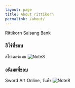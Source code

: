 ```yaml
---
layout: page
title: About rittikorn
permalink: /about/
---
```


Rittikorn Saisang
 Bank

### ฮีโร่ที่ชอบ

สไปเดอร์แมน
![Note8](http://2.bp.blogspot.com/-eUtTFOwVcpo/T-odjMCmggI/AAAAAAAAA3c/qSVTWs1854o/s640/Spider-Man-3-Dark-Poster.jpg)
### อนิเมะที่ชอบ

Sword Art Online, วันพืช
![Note8](http://cdn.playbuzz.com/cdn/27d245f7-85de-41ea-bdd8-aa950545e523/b048eb37-d60d-40c7-b21c-ed507facc77c.jpg)
